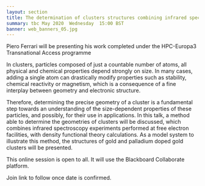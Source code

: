 ```yaml
---
layout: section
title: The determination of clusters structures combining infrared spectroscopy and density functional theory calculations
summary: tbc May 2020  Wednesday  15:00 BST
banner: web_banners_05.jpg
---
```


Piero Ferrari will be presenting his work completed under the HPC-Europa3 Transnational Access programme

In clusters, particles composed of just a countable number of atoms, all physical and chemical properties depend strongly on size. In many cases, adding a single atom can drastically modify properties such as stability, chemical reactivity or magnetism, which is a consequence of a fine interplay between geometry and electronic structure. 

Therefore, determining the precise geometry of a cluster is a fundamental step towards an understanding of the size-dependent properties of these particles, and possibly, for their use in applications. In this talk, a method able to determine the geometries of clusters will be discussed, which combines infrared spectroscopy experiments performed at free electron facilities, with density functional theory calculations. As a model system to illustrate this method, the structures of gold and palladium doped gold clusters will be presented.


This online session is open to all.  It will use the Blackboard Collaborate platform. 

Join link to follow once date is confirmed.
